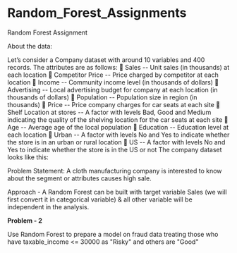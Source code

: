 # Random_Forest_Assignments

Random Forest Assignment 

About the data: 

Let’s consider a Company dataset with around 10 variables and 400 records. 
The attributes are as follows:
 Sales -- Unit sales (in thousands) at each location  
Competitor Price -- Price charged by competitor at each location 
Income -- Community income level (in thousands of dollars)
 Advertising -- Local advertising budget for company at each location (in thousands of dollars)  
Population -- Population size in region (in thousands) 
 Price -- Price company charges for car seats at each site
 Shelf Location at stores -- A factor with levels Bad, Good and Medium indicating the quality of the shelving location for the car seats at each site 
 Age -- Average age of the local population
 Education -- Education level at each location
 Urban -- A factor with levels No and Yes to indicate whether the store is in an urban or rural location
 US -- A factor with levels No and Yes to indicate whether the store is in the US or not 
The company dataset looks like this:  

Problem Statement: 
A cloth manufacturing company is interested to know about the segment or attributes causes high sale. 

Approach - A Random Forest can be built with target variable Sales (we will first convert it in categorical variable) &amp; all other variable will be independent in the analysis.


**Problem - 2**

Use Random Forest to prepare a model on fraud data 
treating those who have taxable_income <= 30000 as "Risky" and others are "Good"

